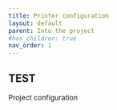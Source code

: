 ```yaml
---
title: Printer configuration
layout: default
parent: Into the project
#has_children: true
nav_order: 1
---
```

## TEST
Project configuration
